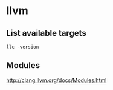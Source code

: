 # llvm
List available targets
----------------------
	llc -version


Modules
-------
<http://clang.llvm.org/docs/Modules.html>

